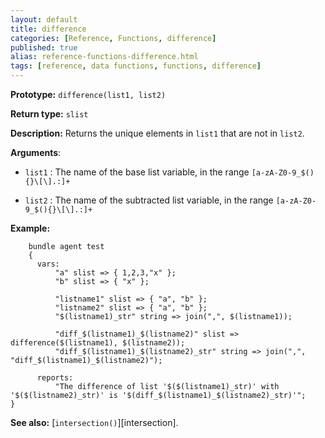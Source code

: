 ```yaml
---
layout: default
title: difference
categories: [Reference, Functions, difference]
published: true
alias: reference-functions-difference.html
tags: [reference, data functions, functions, difference]
---
```


**Prototype:** `difference(list1, list2)`

**Return type:** `slist`

**Description:** Returns the unique elements in `list1` that are not in 
`list2`.

**Arguments**:

* `list1` : The name of the base list variable, in the range
`[a-zA-Z0-9_$(){}\[\].:]+`

* `list2` : The name of the subtracted list variable, in the range
`[a-zA-Z0-9_$(){}\[\].:]+`

**Example:**

```cf3
    bundle agent test
    {
      vars:
          "a" slist => { 1,2,3,"x" };
          "b" slist => { "x" };

          "listname1" slist => { "a", "b" };
          "listname2" slist => { "a", "b" };
          "$(listname1)_str" string => join(",", $(listname1));

          "diff_$(listname1)_$(listname2)" slist => difference($(listname1), $(listname2));
          "diff_$(listname1)_$(listname2)_str" string => join(",", "diff_$(listname1)_$(listname2)");

      reports:
          "The difference of list '$($(listname1)_str)' with '$($(listname2)_str)' is '$(diff_$(listname1)_$(listname2)_str)'";
}
```

**See also:** [`intersection()`][intersection].
